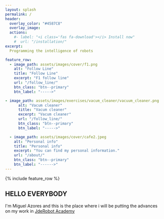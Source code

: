 ```yaml
---
layout: splash
permalink: /
header:
  overlay_color: "#4587C8"
  overlay_image:
  actions:
    #- label: "<i class='fas fa-download'></i> Install now"
    #  url: "/installation/"
excerpt:
  Programming the intelligence of robots

feature_row:
  - image_path: assets/images/cover/f1.png
    alt: "Follow Line"
    title: "Follow Line"
    excerpt: "F1 follow line"
    url: "/follow_line/"
    btn_class: "btn--primary"
    btn_label: "----->"

- image_path: assets/images/exercises/vacum_cleaner/vacuum_cleaner.png
      alt: "Vacum cleaner"
      title: "Vacum cleaner"
      excerpt: "Vacum cleaner"
      url: "/follow_line/"
      btn_class: "btn--primary"
      btn_label: "----->"

  - image_path: assets/images/cover/cafe2.jpeg
    alt: "Personal info"
    title: "Personal info"
    excerpt: "You can find my personal information."
    url: "/about/"
    btn_class: "btn--primary"
    btn_label: "------>"   
---
```

{% include feature_row %}

## HELLO EVERYBODY

I'm Miguel Azores and this is the place where i will be putting the advances on my work in [JdeRobot Academy](http://jderobot.github.io/RoboticsAcademy/)
